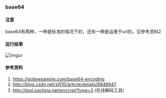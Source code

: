 ### base64

#### 注意
base64有两种，一种是标准的情况下的，还有一种是运用于url的，见参考资料2

#### 运行结果
![Imgur](http://i.imgur.com/ZTviPEN.png)

#### 参考资料
1. https://gobyexample.com/base64-encoding
2. http://blog.csdn.net/zj510/article/details/8848647
3. http://tool.oschina.net/encrypt?type=3 (在线解码工具)